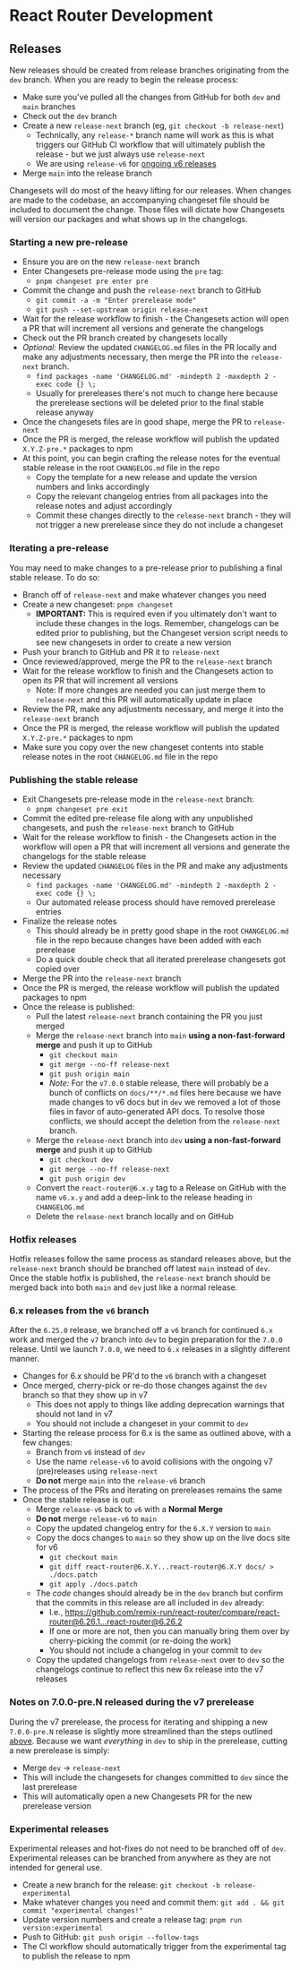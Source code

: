 # React Router Development

## Releases

New releases should be created from release branches originating from the `dev` branch. When you are ready to begin the release process:

- Make sure you've pulled all the changes from GitHub for both `dev` and `main` branches
- Check out the `dev` branch
- Create a new `release-next` branch (eg, `git checkout -b release-next`)
  - Technically, any `release-*` branch name will work as this is what triggers our GitHub CI workflow that will ultimately publish the release - but we just always use `release-next`
  - We are using `release-v6` for [ongoing v6 releases](#6x-releases-from-the-v6-branch)
- Merge `main` into the release branch

Changesets will do most of the heavy lifting for our releases. When changes are made to the codebase, an accompanying changeset file should be included to document the change. Those files will dictate how Changesets will version our packages and what shows up in the changelogs.

### Starting a new pre-release

- Ensure you are on the new `release-next` branch
- Enter Changesets pre-release mode using the `pre` tag:
  - `pnpm changeset pre enter pre`
- Commit the change and push the `release-next` branch to GitHub
  - `git commit -a -m "Enter prerelease mode"`
  - `git push --set-upstream origin release-next`
- Wait for the release workflow to finish - the Changesets action will open a PR that will increment all versions and generate the changelogs
- Check out the PR branch created by changesets locally
- _Optional:_ Review the updated `CHANGELOG.md` files in the PR locally and make any adjustments necessary, then merge the PR into the `release-next` branch.
  - `find packages -name 'CHANGELOG.md' -mindepth 2 -maxdepth 2 -exec code {} \;`
  - Usually for prereleases there's not much to change here because the prerelease sections will be deleted prior to the final stable release anyway
- Once the changesets files are in good shape, merge the PR to `release-next`
- Once the PR is merged, the release workflow will publish the updated `X.Y.Z-pre.*` packages to npm
- At this point, you can begin crafting the release notes for the eventual stable release in the root `CHANGELOG.md` file in the repo
  - Copy the template for a new release and update the version numbers and links accordingly
  - Copy the relevant changelog entries from all packages into the release notes and adjust accordingly
  - Commit these changes directly to the `release-next` branch - they will not trigger a new prerelease since they do not include a changeset

### Iterating a pre-release

You may need to make changes to a pre-release prior to publishing a final stable release. To do so:

- Branch off of `release-next` and make whatever changes you need
- Create a new changeset: `pnpm changeset`
  - **IMPORTANT:** This is required even if you ultimately don't want to include these changes in the logs. Remember, changelogs can be edited prior to publishing, but the Changeset version script needs to see new changesets in order to create a new version
- Push your branch to GitHub and PR it to `release-next`
- Once reviewed/approved, merge the PR to the `release-next` branch
- Wait for the release workflow to finish and the Changesets action to open its PR that will increment all versions
  - Note: If more changes are needed you can just merge them to `release-next` and this PR will automatically update in place
- Review the PR, make any adjustments necessary, and merge it into the `release-next` branch
- Once the PR is merged, the release workflow will publish the updated `X.Y.Z-pre.*` packages to npm
- Make sure you copy over the new changeset contents into stable release notes in the root `CHANGELOG.md` file in the repo

### Publishing the stable release

- Exit Changesets pre-release mode in the `release-next` branch:
  - `pnpm changeset pre exit`
- Commit the edited pre-release file along with any unpublished changesets, and push the `release-next` branch to GitHub
- Wait for the release workflow to finish - the Changesets action in the workflow will open a PR that will increment all versions and generate the changelogs for the stable release
- Review the updated `CHANGELOG` files in the PR and make any adjustments necessary
  - `find packages -name 'CHANGELOG.md' -mindepth 2 -maxdepth 2 -exec code {} \;`
  - Our automated release process should have removed prerelease entries
- Finalize the release notes
  - This should already be in pretty good shape in the root `CHANGELOG.md` file in the repo because changes have been added with each prerelease
  - Do a quick double check that all iterated prerelease changesets got copied over
- Merge the PR into the `release-next` branch
- Once the PR is merged, the release workflow will publish the updated packages to npm
- Once the release is published:
  - Pull the latest `release-next` branch containing the PR you just merged
  - Merge the `release-next` branch into `main` **using a non-fast-forward merge** and push it up to GitHub
    - `git checkout main`
    - `git merge --no-ff release-next`
    - `git push origin main`
    - _Note:_ For the `v7.0.0` stable release, there will probably be a bunch of conflicts on `docs/**/*.md` files here because we have made changes to v6 docs but in `dev` we removed a lot of those files in favor of auto-generated API docs. To resolve those conflicts, we should accept the deletion from the `release-next` branch.
  - Merge the `release-next` branch into `dev` **using a non-fast-forward merge** and push it up to GitHub
    - `git checkout dev`
    - `git merge --no-ff release-next`
    - `git push origin dev`
  - Convert the `react-router@6.x.y` tag to a Release on GitHub with the name `v6.x.y` and add a deep-link to the release heading in `CHANGELOG.md`
  - Delete the `release-next` branch locally and on GitHub

### Hotfix releases

Hotfix releases follow the same process as standard releases above, but the `release-next` branch should be branched off latest `main` instead of `dev`. Once the stable hotfix is published, the `release-next` branch should be merged back into both `main` and `dev` just like a normal release.

### 6.x releases from the `v6` branch

After the `6.25.0` release, we branched off a `v6` branch for continued `6.x` work and merged the `v7` branch into `dev` to begin preparation for the `7.0.0` release. Until we launch `7.0.0`, we need to `6.x` releases in a slightly different manner.

- Changes for 6.x should be PR'd to the `v6` branch with a changeset
- Once merged, cherry-pick or re-do those changes against the `dev` branch so that they show up in v7
  - This does not apply to things like adding deprecation warnings that should not land in v7
  - You should not include a changeset in your commit to `dev`
- Starting the release process for 6.x is the same as outlined above, with a few changes:
  - Branch from `v6` instead of `dev`
  - Use the name `release-v6` to avoid collisions with the ongoing v7 (pre)releases using `release-next`
  - **Do not** merge `main` into the `release-v6` branch
- The process of the PRs and iterating on prereleases remains the same
- Once the stable release is out:
  - Merge `release-v6` back to `v6` with a **Normal Merge**
  - **Do not** merge `release-v6` to `main`
  - Copy the updated changelog entry for the `6.X.Y` version to `main`
  - Copy the docs changes to `main` so they show up on the live docs site for v6
    - `git checkout main`
    - `git diff react-router@6.X.Y...react-router@6.X.Y docs/ > ./docs.patch`
    - `git apply ./docs.patch`
  - The _code_ changes should already be in the `dev` branch but confirm that the commits in this release are all included in `dev` already:
    - I.e., https://github.com/remix-run/react-router/compare/react-router@6.26.1...react-router@6.26.2
    - If one or more are not, then you can manually bring them over by cherry-picking the commit (or re-doing the work)
    - You should not include a changelog in your commit to `dev`
  - Copy the updated changelogs from `release-next` over to `dev` so the changelogs continue to reflect this new 6x release into the v7 releases

### Notes on 7.0.0-pre.N released during the v7 prerelease

During the v7 prerelease, the process for iterating and shipping a new `7.0.0-pre.N` release is slightly more streamlined than the steps outlined [above](#iterating-a-pre-release). Because we want _everything_ in `dev` to ship in the prerelease, cutting a new prerelease is simply:

- Merge `dev` -> `release-next`
- This will include the changesets for changes committed to `dev` since the last prerelease
- This will automatically open a new Changesets PR for the new prerelease version

### Experimental releases

Experimental releases and hot-fixes do not need to be branched off of `dev`. Experimental releases can be branched from anywhere as they are not intended for general use.

- Create a new branch for the release: `git checkout -b release-experimental`
- Make whatever changes you need and commit them: `git add . && git commit "experimental changes!"`
- Update version numbers and create a release tag: `pnpm run version:experimental`
- Push to GitHub: `git push origin --follow-tags`
- The CI workflow should automatically trigger from the experimental tag to publish the release to npm
